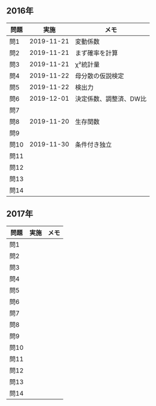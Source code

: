 
## 2016年

| 問題 | 実施 | メモ |
| ---- | ---- | ---- |
| 問1 |2019-11-21|変動係数|
| 問2 |2019-11-21|まず確率を計算|
| 問3 |2019-11-21|χ²統計量|
| 問4 |2019-11-22 | 母分散の仮説検定|
| 問5 | 2019-11-22| 検出力|
| 問6 | 2019-12-01|決定係数、調整済、DW比 |
| 問7 | | |
| 問8 |2019-11-20 | 生存関数 |
| 問9 | | |
| 問10 |2019-11-30|条件付き独立|
| 問11 | | |
| 問12 | | |
| 問13 | | |
| 問14 | | |

## 2017年
| 問題 | 実施 | メモ |
| ---- | ---- | ---- |
| 問1 | | |
| 問2 | | |
| 問3 | | |
| 問4 | | |
| 問5 | | |
| 問6 | | |
| 問7 | | |
| 問8 | | |
| 問9 | | |
| 問10 | | |
| 問11 | | |
| 問12 | | |
| 問13 | | |
| 問14 | | |

